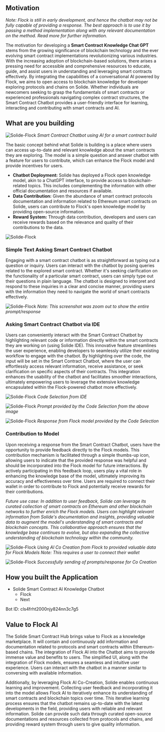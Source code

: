 ## Motivation 

*Note: Flock is still in early development, and hence the chatbot may not be fully capable of providing a response. The best approach is to use it by passing a method implementation along with any relevant documentation on the method. Read more for further information.*

The motivation for developing a **Smart Contract Knowledge Chat GPT** stems from the growing significance of blockchain technology and the ever evolving smart contract implementations revolutionizing various industries. With the increasing adoption of blockchain-based solutions, there arises a pressing need for accessible and comprehensive resources to educate, guide, and assist users in understanding and leveraging smart contracts effectively. By integrating the capabilities of a conversational AI powered by Flock, we aims to open access to blockchain knowledge for developer exploring protocols and chains on Solide. Whether individuals are newcomers seeking to grasp the fundamentals of smart contracts or experienced professionals navigating complex contract structures, the Smart Contract Chatbot provides a user-friendly interface for learning, interacting and contributing with smart contracts and AI.

## What are you building

![Solide-Flock](/docs/flock/images/ui.png)
*Smart Contract Chatbot using AI for a smart contract build*

The basic concept behind what Solide is building is a place where users can access up-to-date and relevant knowledge about the smart contracts they are exploring. The model is a simple question and answer chatbot with a feature for users to contribute, which can enhance the Flock model and provide incentives for users.

- **Chatbot Deployment:** Solide has deployed a Flock open knowledge model, akin to a ChatGPT interface, to provide access to blockchain-related topics. This includes complementing the information with other official documentation and resources if available.
- **Data Contribution:** Given the abundance of smart contract protocols documentation and information related to Ethereum smart contracts on Solide, users can contribute to Flock's open knowledge model by providing open-source information.
- **Reward System:** Through data contribution, developers and users can receive rewards based on the relevance and quality of their contributions to the data.
    
![Solide-Flock](/docs/flock/images/sequence-diagram.png)

### Simple Text Asking Smart Contract Chatbot

Engaging with a smart contract chatbot is as straightforward as typing out a question or inquiry. Users can interact with the chatbot by posing queries related to the explored smart contract. Whether it's seeking clarification on the functionality of a particular smart contract, users can simply type out their questions in plain language. The chatbot is designed to interpret and respond to these inquiries in a clear and concise manner, providing users with the information they need to navigate the world of smart contracts effectively. 

![Solide-Flock](/docs/flock/images/response.png)
*Note: This screenshot was zoom out to show the entire prompt/response*

### Asking Smart Contract Chatbot via IDE

Users can conveniently interact with the Smart Contract Chatbot by highlighting relevant code or information directly within the smart contracts they are working on (using Solide IDE). This innovative feature streamlines the user experience, enabling developers to seamlessly utilize their existing workflow to engage with the chatbot. By highlighting over the code, the input will be set in the Smart Contract Chatbot, where the user can effortlessly access relevant information, receive assistance, or seek clarification on specific aspects of their contracts. This integration enhances the usability of the chatbot and facilitates smoother interactions, ultimately empowering users to leverage the extensive knowledge encapsulated within the Flock-powered chatbot more effectively.

![Solide-Flock](/docs/flock/images/highlight.png)
*Code Selection from IDE*

![Solide-Flock](/docs/flock/images/highlight-prompt.png)
*Prompt provided by the Code Selection from the above image*

![Solide-Flock](/docs/flock/images/highlight-response.png)
*Response from Flock model provided by the Code Selection*


### Contribution to Model

Upon receiving a response from the Smart Contract Chatbot, users have the opportunity to provide feedback directly to the Flock models. This contribution mechanism is facilitated through a simple thumbs-up icon, allowing users to indicate that the provided response was helpful and should be incorporated into the Flock model for future interactions. By actively participating in this feedback loop, users play a vital role in enhancing the knowledge base of the model, ultimately improving its accuracy and effectiveness over time. Users are required to connect their wallet in order to contribute to Flock and potentially receive rewards for their contributions.

*Future use case: In addition to user feedback, Solide can leverage its curated collection of smart contracts on Ethereum and other blockchain networks to further enrich the Flock models. Users can highlight relevant information from Solide's documentation and insights, providing valuable data to augment the model's understanding of smart contracts and blockchain concepts. This collaborative approach ensures that the knowledge base continues to evolve, but also expanding the collective understanding of blockchain technology within the community.*

![Solide-Flock](/docs/flock/images/contribute.png)
*Using AI Co Creation from Flock to provided valuable data for Flock Models Note: This requires a user to connect their wallet*

![Solide-Flock](/docs/flock/images/contribute-success.png)
*Successfully sending of prompts/response for Co Creation*

## How you built the Application

- Solide Smart Contract AI Knowledge Chatbot
	- Flock
	- Next

Bot ID: cls4frht2000njy824nn3c7g5

## Value to Flock AI

The Solide Smart Contract Hub brings value to Flock as a knowledge marketplace. It will contain and continuously add information and documentation related to protocols and smart contracts within Ethereum-based chains. The integration of Flock AI into the Chatbot aims to provide immense value and benefits to users. The simplified UI, along with the integration of Flock models, ensures a seamless and intuitive user experience. Users can interact with the chatbot in a manner similar to conversing with available information.

Additionally, by leveraging Flock AI Co-Creation, Solide enables continuous learning and improvement. Collecting user feedback and incorporating it into the model allows Flock AI to iteratively enhance its understanding of smart contracts and blockchain topics over time. This iterative learning process ensures that the chatbot remains up-to-date with the latest developments in the field, providing users with reliable and relevant information. Solide can provide such data through curated open-source documentations and resources collected from protocols and chains, and providing reward system through users to give quality information.